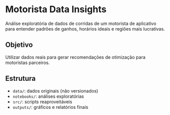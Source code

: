 # Motorista Data Insights

Análise exploratória de dados de corridas de um motorista de aplicativo para entender padrões de ganhos, horários ideais e regiões mais lucrativas.

## Objetivo
Utilizar dados reais para gerar recomendações de otimização para motoristas parceiros.

## Estrutura
- `data/`: dados originais (não versionados)
- `notebooks/`: análises exploratórias
- `src/`: scripts reaproveitáveis
- `outputs/`: gráficos e relatórios finais

